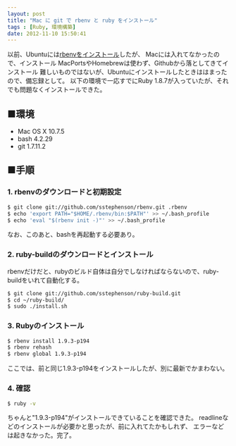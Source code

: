 ```yaml
---
layout: post
title: "Mac に git で rbenv と ruby をインストール"
tags : [Ruby, 環境構築]
date: 2012-11-10 15:50:41
---
```



以前、Ubuntuには[rbenvをインストール](../../../08/19/install-rails-by-rbenv/)したが、
Macには入れてなかったので、インストール
MacPortsやHomebrewは使わず、Githubから落としてきてインストール
難しいものではないが、Ubuntuにインストールしたときははまったので、備忘録として。
以下の環境で一応すでにRuby 1.8.7が入っていたが、それでも問題なくインストールできた。

## ■環境

* Mac OS X 10.7.5
* bash 4.2.29
* git 1.7.11.2



## ■手順

### 1. rbenvのダウンロードと初期設定


```bash
$ git clone git://github.com/sstephenson/rbenv.git .rbenv
$ echo 'export PATH="$HOME/.rbenv/bin:$PATH"' >> ~/.bash_profile
$ echo 'eval "$(rbenv init -)"' >> ~/.bash_profile
```

なお、このあと、bashを再起動する必要あり。


### 2. ruby-buildのダウンロードとインストール

rbenvだけだと、rubyのビルド自体は自分でしなければならないので、ruby-buildをいれて自動化する。

```bash
$ git clone git://github.com/sstephenson/ruby-build.git
$ cd ~/ruby-build/
$ sudo ./install.sh
```


### 3. Rubyのインストール


```bash
$ rbenv install 1.9.3-p194
$ rbenv rehash
$ rbenv global 1.9.3-p194
```

ここでは、前と同じ1.9.3-p194をインストールしたが、別に最新でかまわない。

### 4. 確認


```bash
$ ruby -v
```

ちゃんと"1.9.3-p194"がインストールできていることを確認できた。
readlineなどのインストールが必要かと思ったが、前に入れてたかもしれず、
エラーなどは起きなかった。完了。



